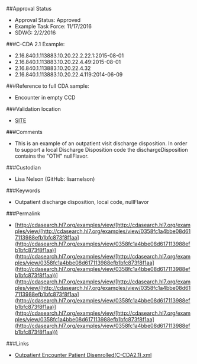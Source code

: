 ##Approval Status 

* Approval Status: Approved
* Example Task Force: 11/17/2016
* SDWG: 2/2/2016

###C-CDA 2.1 Example: 

* 2.16.840.1.113883.10.20.22.2.22.1:2015-08-01
* 2.16.840.1.113883.10.20.22.4.49:2015-08-01
* 2.16.840.1.113883.10.20.22.4.32
* 2.16.840.1.113883.10.20.22.4.119:2014-06-09

###Reference to full CDA sample:
* Encounter in empty CCD


###Validation location

* [SITE](https://sitenv.org/c-cda-validator)


###Comments

* This is an example of an outpatient visit discharge disposition. In order to support a local Discharge Disposition code the dischargeDisposition contains the "OTH" nullFlavor.

###Custodian

* Lisa Nelson (GitHub: lisarnelson)



###Keywords

* Outpatient discharge disposition, local code, nullFlavor


###Permalink 

* [http://cdasearch.hl7.org/examples/view/[http://cdasearch.hl7.org/examples/view/[http://cdasearch.hl7.org/examples/view/0358fc1a4bbe08d617113988efb1bfc873f8f1aa](http://cdasearch.hl7.org/examples/view/0358fc1a4bbe08d617113988efb1bfc873f8f1aa)](http://cdasearch.hl7.org/examples/view/[http://cdasearch.hl7.org/examples/view/0358fc1a4bbe08d617113988efb1bfc873f8f1aa](http://cdasearch.hl7.org/examples/view/0358fc1a4bbe08d617113988efb1bfc873f8f1aa))](http://cdasearch.hl7.org/examples/view/[http://cdasearch.hl7.org/examples/view/[http://cdasearch.hl7.org/examples/view/0358fc1a4bbe08d617113988efb1bfc873f8f1aa](http://cdasearch.hl7.org/examples/view/0358fc1a4bbe08d617113988efb1bfc873f8f1aa)](http://cdasearch.hl7.org/examples/view/[http://cdasearch.hl7.org/examples/view/0358fc1a4bbe08d617113988efb1bfc873f8f1aa](http://cdasearch.hl7.org/examples/view/0358fc1a4bbe08d617113988efb1bfc873f8f1aa)))

###Links 

* [Outpatient Encounter Patient Disenrolled(C-CDA2.1).xml](https://github.com/HL7/C-CDA-Examples/tree/master/Encounters/Outpatient%20Encounter%20Patient%20Disenrolled/Outpatient%20Encounter%20Patient%20Disenrolled%28C-CDA2.1%29.xml)
